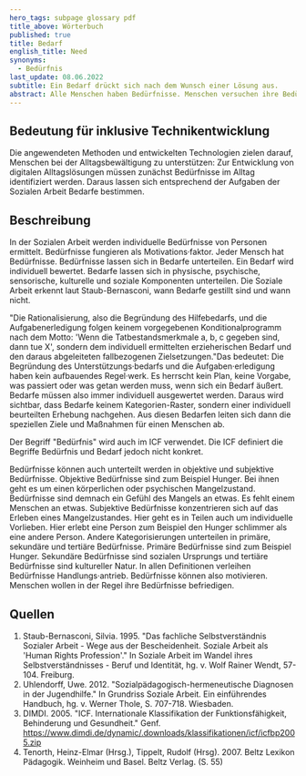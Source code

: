 ```yaml
---
hero_tags: subpage glossary pdf
title_above: Wörterbuch
published: true
title: Bedarf
english_title: Need
synonyms:
  - Bedürfnis
last_update: 08.06.2022
subtitle: Ein Bedarf drückt sich nach dem Wunsch einer Lösung aus.
abstract: Alle Menschen haben Bedürfnisse. Menschen versuchen ihre Bedürfnisse zu stillen.
---
```


## Bedeutung für inklusive Technikentwicklung

Die angewendeten Methoden und entwickelten Technologien zielen darauf, Menschen bei der Alltagsbewältigung zu unterstützen: Zur Entwicklung von digitalen Alltagslösungen müssen zunächst Bedürfnisse im Alltag identifiziert werden. Daraus lassen sich entsprechend der Aufgaben der Sozialen Arbeit Bedarfe bestimmen.

## Beschreibung

In der Sozialen Arbeit werden individuelle Bedürfnisse von Personen ermittelt. Bedürfnisse fungieren als Motivations·faktor. Jeder Mensch hat Bedürfnisse. Bedürfnisse lassen sich in Bedarfe unterteilen. Ein Bedarf wird individuell bewertet. Bedarfe lassen sich in physische, psychische, sensorische, kulturelle und soziale Komponenten unterteilen. Die Soziale Arbeit erkennt laut Staub-Bernasconi, wann Bedarfe gestillt sind und wann nicht.

"Die Rationalisierung, also die Begründung des Hilfebedarfs, und die Aufgabenerledigung folgen keinem vorgegebenen Konditionalprogramm nach dem Motto: 'Wenn die Tatbestandsmerkmale a, b, c gegeben sind, dann tue X', sondern dem individuell ermittelten erzieherischen Bedarf und den daraus abgeleiteten fallbezogenen Zielsetzungen."Das bedeutet: Die Begründung des Unterstützungs·bedarfs und die Aufgaben·erledigung haben kein aufbauendes Regel·werk. Es herrscht kein Plan, keine Vorgabe, was passiert oder was getan werden muss, wenn sich ein Bedarf äußert. Bedarfe müssen also immer individuell ausgewertet werden. Daraus wird sichtbar, dass Bedarfe keinem Kategorien-Raster, sondern einer individuell beurteilten Erhebung nachgehen. Aus diesen Bedarfen leiten sich dann die speziellen Ziele und Maßnahmen für einen Menschen ab.

Der Begriff "Bedürfnis" wird auch im ICF verwendet. Die ICF definiert die Begriffe Bedürfnis und Bedarf jedoch nicht konkret.

Bedürfnisse können auch unterteilt werden in objektive und subjektive Bedürfnisse. Objektive Bedürfnisse sind zum Beispiel Hunger. Bei ihnen geht es um einen körperlichen oder psychischen Mangelzustand. Bedürfnisse sind demnach ein Gefühl des Mangels an etwas. Es fehlt einem Menschen an etwas. Subjektive Bedürfnisse konzentrieren sich auf das Erleben eines Mangelzustandes. Hier geht es in Teilen auch um individuelle Vorlieben. Hier erlebt eine Person zum Beispiel den Hunger schlimmer als eine andere Person. Andere Kategorisierungen unterteilen in primäre, sekundäre und tertiäre Bedürfnisse. Primäre Bedürfnisse sind zum Beispiel Hunger. Sekundäre Bedürfnisse sind sozialen Ursprungs und tertiäre Bedürfnisse sind kultureller Natur. In allen Definitionen verleihen Bedürfnisse Handlungs·antrieb. Bedürfnisse können also motivieren. Menschen wollen in der Regel ihre Bedürfnisse befriedigen.

## Quellen

1. Staub-Bernasconi, Silvia. 1995. "Das fachliche Selbstverständnis Sozialer Arbeit - Wege aus der Bescheidenheit. Soziale Arbeit als 'Human Rights Profession'." In Soziale Arbeit im Wandel ihres Selbstverständnisses - Beruf und Identität, hg. v. Wolf Rainer Wendt, 57-104. Freiburg.
2. Uhlendorff, Uwe. 2012. "Sozialpädagogisch-hermeneutische Diagnosen in der Jugendhilfe." In Grundriss Soziale Arbeit. Ein einführendes Handbuch, hg. v. Werner Thole, S. 707-718. Wiesbaden.
3. DIMDI. 2005. "ICF. Internationale Klassifikation der Funktionsfähigkeit, Behinderung und Gesundheit." Genf. https://www.dimdi.de/dynamic/.downloads/klassifikationen/icf/icfbp2005.zip
4. Tenorth, Heinz-Elmar (Hrsg.), Tippelt, Rudolf (Hrsg). 2007. Beltz Lexikon Pädagogik. Weinheim und Basel. Beltz Verlag. (S. 55)
